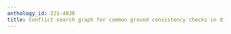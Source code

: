 ```yaml
---
anthology_id: Z21-4030
title: Conflict search graph for common ground consistency checks in dialogue systems
---
```

